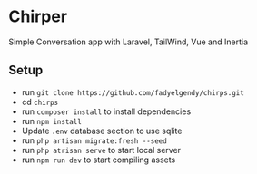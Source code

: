# Chirper
Simple Conversation app with Laravel, TailWind, Vue and Inertia

## Setup
- run `git clone https://github.com/fadyelgendy/chirps.git`
- cd `chirps`
- run `composer install` to install dependencies
- run `npm install`
- Update `.env` database section to use sqlite
- run `php artisan migrate:fresh --seed`
- run `php atrisan serve` to start local server
- run `npm run dev` to start compiling assets
